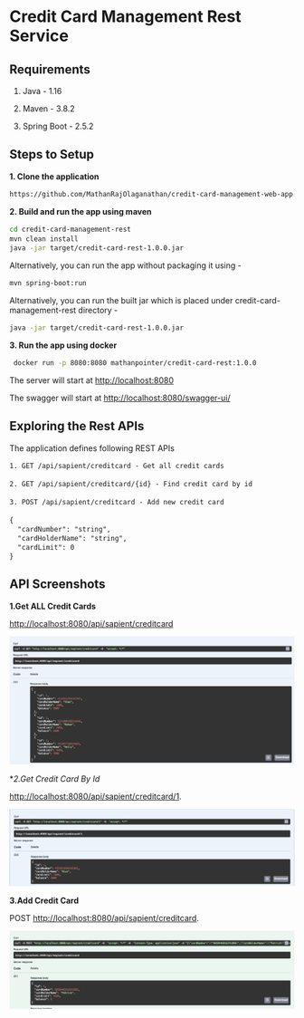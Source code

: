 # Credit Card Management Rest Service

## Requirements

1. Java - 1.16

2. Maven - 3.8.2

3. Spring Boot - 2.5.2

## Steps to Setup

**1. Clone the application**

```bash
https://github.com/MathanRajOlaganathan/credit-card-management-web-app.git
```

**2. Build and run the app using maven**

```bash
cd credit-card-management-rest
mvn clean install
java -jar target/credit-card-rest-1.0.0.jar
```

Alternatively, you can run the app without packaging it using -

```bash
mvn spring-boot:run
```
Alternatively, you can run the built  jar which is  placed under credit-card-management-rest directory -

```bash
java -jar target/credit-card-rest-1.0.0.jar 
```

**3. Run the app using docker**

```bash
 docker run -p 8080:8080 mathanpointer/credit-card-rest:1.0.0
```

The server will start at <http://localhost:8080>

The swagger will start at <http://localhost:8080/swagger-ui/>

## Exploring the Rest APIs

The application defines following REST APIs

```
1. GET /api/sapient/creditcard - Get all credit cards

2. GET /api/sapient/creditcard/{id} - Find credit card by id

3. POST /api/sapient/creditcard - Add new credit card

{
  "cardNumber": "string",
  "cardHolderName": "string",
  "cardLimit": 0
}

```
## API Screenshots

**1.Get ALL Credit Cards**

<http://localhost:8080/api/sapient/creditcard>

![getAllCreditCards](https://github.com/MathanRajOlaganathan/credit-card-management-web-app/blob/main/credit-card-management-rest/images/getAllCreditCards.png)


**2.Get Credit Card By Id*

<http://localhost:8080/api/sapient/creditcard/1>.

![getCreditCardById](https://github.com/MathanRajOlaganathan/credit-card-management-web-app/blob/main/credit-card-management-rest/images/getCreditCardById.png)


**3.Add Credit Card**

POST
<http://localhost:8080/api/sapient/creditcard>.

![addCreditCard](https://github.com/MathanRajOlaganathan/credit-card-management-web-app/blob/main/credit-card-management-rest/images/addCreditCard.png)




